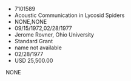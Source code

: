 * 7101589
* Acoustic Communication in Lycosid Spiders
* NONE,NONE
* 09/15/1972,02/28/1977
* Jerome Rovner, Ohio University
* Standard Grant
* name not available
* 02/28/1977
* USD 25,500.00

NONE